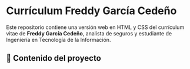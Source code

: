 # Currículum Freddy García Cedeño

Este repositorio contiene una versión web en HTML y CSS del currículum vitae de **Freddy García Cedeño**, analista de seguros y estudiante de Ingeniería en Tecnología de la Información.

## 🧾 Contenido del proyecto

